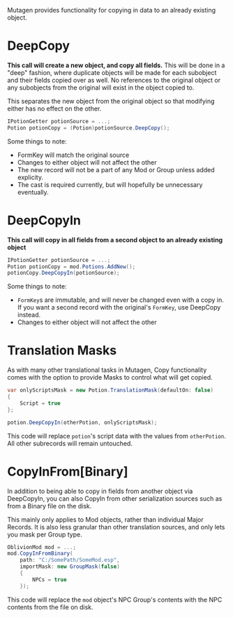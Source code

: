 Mutagen provides functionality for copying in data to an already existing object.

# DeepCopy
**This call will create a new object, and copy all fields.**  This will be done in a "deep" fashion, where duplicate objects will be made for each subobject and their fields copied over as well.  No references to the original object or any subobjects from the original will exist in the object copied to.

This separates the new object from the original object so that modifying either has no effect on the other.

```cs
IPotionGetter potionSource = ...;
Potion potionCopy = (Potion)potionSource.DeepCopy();
```

Some things to note:
- FormKey will match the original source
- Changes to either object will not affect the other
- The new record will not be a part of any Mod or Group unless added explicity.
- The cast is required currently, but will hopefully be unnecessary eventually.

# DeepCopyIn
**This call will copy in all fields from a second object to an already existing object**

```cs
IPotionGetter potionSource = ...;
Potion potionCopy = mod.Potions.AddNew();
potionCopy.DeepCopyIn(potionSource);
```

Some things to note:
- `FormKey`s are immutable, and will never be changed even with a copy in.  If you want a second record with the original's `FormKey`, use DeepCopy instead.
- Changes to either object will not affect the other

# Translation Masks
As with many other translational tasks in Mutagen, Copy functionality comes with the option to provide Masks to control what will get copied.

```cs
var onlyScriptsMask = new Potion.TranslationMask(defaultOn: false)
{
    Script = true
};

potion.DeepCopyIn(otherPotion, onlyScriptsMask);
```
This code will replace `potion`'s script data with the values from `otherPotion`.  All other subrecords will remain untouched.

# CopyInFrom[Binary]
In addition to being able to copy in fields from another object via DeepCopyIn, you can also CopyIn from other serialization sources such as from a Binary file on the disk.

This mainly only applies to Mod objects, rather than individual Major Records.  It is also less granular than other translation sources, and only lets you mask per Group type.

```cs
OblivionMod mod = ...;
mod.CopyInFromBinary(
    path: "C:/SomePath/SomeMod.esp",
    importMask: new GroupMask(false)
    {
        NPCs = true
    });
```

This code will replace the `mod` object's NPC Group's contents with the NPC contents from the file on disk.